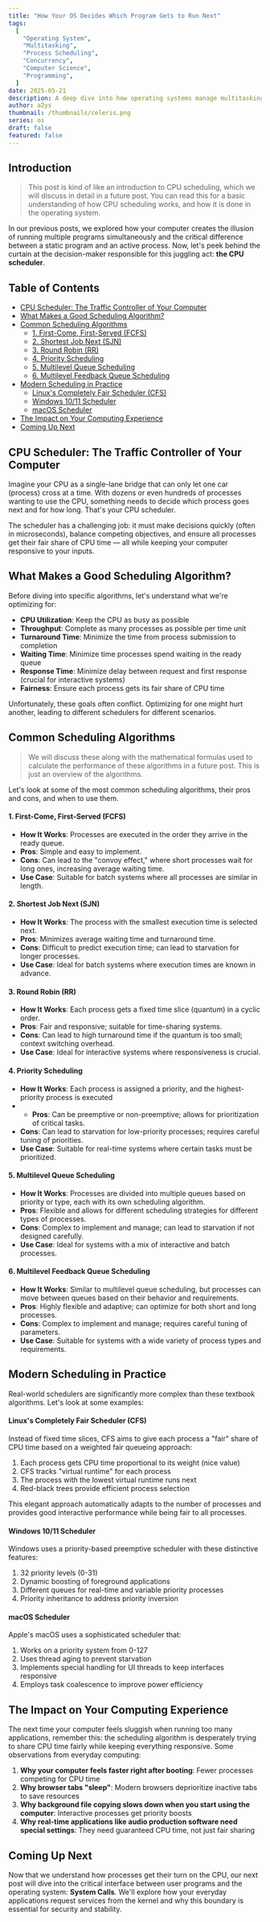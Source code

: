 ```yaml
---
title: "How Your OS Decides Which Program Gets to Run Next"
tags:
  [
    "Operating System",
    "Multitasking",
    "Process Scheduling",
    "Concurrency",
    "Computer Science",
    "Programming",
  ]
date: 2025-05-21
description: A deep dive into how operating systems manage multitasking and decide which program gets to run next.
author: a2ys
thumbnail: /thumbnails/celeris.png
series: os
draft: false
featured: false
---
```


## Introduction

> This post is kind of like an introduction to CPU scheduling, which we will discuss in detail in a future post. You can read this for a basic understanding of how CPU scheduling works, and how it is done in the operating system.

In our previous posts, we explored how your computer creates the illusion of running multiple programs simultaneously and the critical difference between a static program and an active process. Now, let's peek behind the curtain at the decision-maker responsible for this juggling act: **the CPU scheduler**.

## Table of Contents

- [CPU Scheduler: The Traffic Controller of Your Computer](#cpu-scheduler-the-traffic-controller-of-your-computer)
- [What Makes a Good Scheduling Algorithm?](#what-makes-a-good-scheduling-algorithm)
- [Common Scheduling Algorithms](#common-scheduling-algorithms)
  - [1. First-Come, First-Served (FCFS)](#1-first-come-first-served-fcfs)
  - [2. Shortest Job Next (SJN)](#2-shortest-job-next-sjn)
  - [3. Round Robin (RR)](#3-round-robin-rr)
  - [4. Priority Scheduling](#4-priority-scheduling)
  - [5. Multilevel Queue Scheduling](#5-multilevel-queue-scheduling)
  - [6. Multilevel Feedback Queue Scheduling](#6-multilevel-feedback-queue-scheduling)
- [Modern Scheduling in Practice](#modern-scheduling-in-practice)
  - [Linux's Completely Fair Scheduler (CFS)](#linuxs-completely-fair-scheduler-cfs)
  - [Windows 10/11 Scheduler](#windows-1011-scheduler)
  - [macOS Scheduler](#macos-scheduler)
- [The Impact on Your Computing Experience](#the-impact-on-your-computing-experience)
- [Coming Up Next](#coming-up-next)

## CPU Scheduler: The Traffic Controller of Your Computer

Imagine your CPU as a single-lane bridge that can only let one car (process) cross at a time. With dozens or even hundreds of processes wanting to use the CPU, something needs to decide which process goes next and for how long. That's your CPU scheduler.

The scheduler has a challenging job: it must make decisions quickly (often in microseconds), balance competing objectives, and ensure all processes get their fair share of CPU time — all while keeping your computer responsive to your inputs.

## What Makes a Good Scheduling Algorithm?

Before diving into specific algorithms, let's understand what we're optimizing for:

- **CPU Utilization**: Keep the CPU as busy as possible
- **Throughput**: Complete as many processes as possible per time unit
- **Turnaround Time**: Minimize the time from process submission to completion
- **Waiting Time**: Minimize time processes spend waiting in the ready queue
- **Response Time**: Minimize delay between request and first response (crucial for interactive systems)
- **Fairness**: Ensure each process gets its fair share of CPU time

Unfortunately, these goals often conflict. Optimizing for one might hurt another, leading to different schedulers for different scenarios.

## Common Scheduling Algorithms

> We will discuss these along with the mathematical formulas used to calculate the performance of these algorithms in a future post. This is just an overview of the algorithms.

Let's look at some of the most common scheduling algorithms, their pros and cons, and when to use them.

#### 1. First-Come, First-Served (FCFS)

- **How It Works**: Processes are executed in the order they arrive in the ready queue.
- **Pros**: Simple and easy to implement.
- **Cons**: Can lead to the "convoy effect," where short processes wait for long ones, increasing average waiting time.
- **Use Case**: Suitable for batch systems where all processes are similar in length.

#### 2. Shortest Job Next (SJN)

- **How It Works**: The process with the smallest execution time is selected next.
- **Pros**: Minimizes average waiting time and turnaround time.
- **Cons**: Difficult to predict execution time; can lead to starvation for longer processes.
- **Use Case**: Ideal for batch systems where execution times are known in advance.

#### 3. Round Robin (RR)

- **How It Works**: Each process gets a fixed time slice (quantum) in a cyclic order.
- **Pros**: Fair and responsive; suitable for time-sharing systems.
- **Cons**: Can lead to high turnaround time if the quantum is too small; context switching overhead.
- **Use Case**: Ideal for interactive systems where responsiveness is crucial.

#### 4. Priority Scheduling

- **How It Works**: Each process is assigned a priority, and the highest-priority process is executed
- - **Pros**: Can be preemptive or non-preemptive; allows for prioritization of critical tasks.
- **Cons**: Can lead to starvation for low-priority processes; requires careful tuning of priorities.
- **Use Case**: Suitable for real-time systems where certain tasks must be prioritized.

#### 5. Multilevel Queue Scheduling

- **How It Works**: Processes are divided into multiple queues based on priority or type, each with its own scheduling algorithm.
- **Pros**: Flexible and allows for different scheduling strategies for different types of processes.
- **Cons**: Complex to implement and manage; can lead to starvation if not designed carefully.
- **Use Case**: Ideal for systems with a mix of interactive and batch processes.

#### 6. Multilevel Feedback Queue Scheduling

- **How It Works**: Similar to multilevel queue scheduling, but processes can move between queues based on their behavior and requirements.
- **Pros**: Highly flexible and adaptive; can optimize for both short and long processes.
- **Cons**: Complex to implement and manage; requires careful tuning of parameters.
- **Use Case**: Suitable for systems with a wide variety of process types and requirements.

## Modern Scheduling in Practice

Real-world schedulers are significantly more complex than these textbook algorithms. Let's look at some examples:

#### Linux's Completely Fair Scheduler (CFS)

Instead of fixed time slices, CFS aims to give each process a "fair" share of CPU time based on a weighted fair queueing approach:

1. Each process gets CPU time proportional to its weight (nice value)
2. CFS tracks "virtual runtime" for each process
3. The process with the lowest virtual runtime runs next
4. Red-black trees provide efficient process selection

This elegant approach automatically adapts to the number of processes and provides good interactive performance while being fair to all processes.

#### Windows 10/11 Scheduler

Windows uses a priority-based preemptive scheduler with these distinctive features:

1. 32 priority levels (0-31)
2. Dynamic boosting of foreground applications
3. Different queues for real-time and variable priority processes
4. Priority inheritance to address priority inversion

#### macOS Scheduler

Apple's macOS uses a sophisticated scheduler that:

1. Works on a priority system from 0-127
2. Uses thread aging to prevent starvation
3. Implements special handling for UI threads to keep interfaces responsive
4. Employs task coalescence to improve power efficiency

## The Impact on Your Computing Experience

The next time your computer feels sluggish when running too many applications, remember this: the scheduling algorithm is desperately trying to share CPU time fairly while keeping everything responsive. Some observations from everyday computing:

1. **Why your computer feels faster right after booting**: Fewer processes competing for CPU time
2. **Why browser tabs "sleep"**: Modern browsers deprioritize inactive tabs to save resources
3. **Why background file copying slows down when you start using the computer**: Interactive processes get priority boosts
4. **Why real-time applications like audio production software need special settings**: They need guaranteed CPU time, not just fair sharing

## Coming Up Next

Now that we understand how processes get their turn on the CPU, our next post will dive into the critical interface between user programs and the operating system: **System Calls**. We'll explore how your everyday applications request services from the kernel and why this boundary is essential for security and stability.
